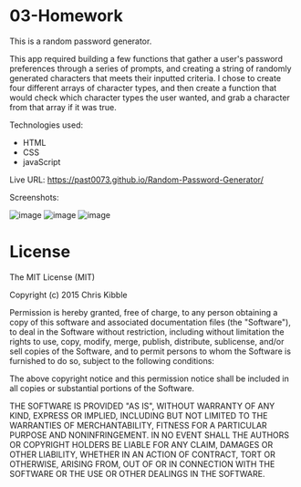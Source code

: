 # 03-Homework
This is a random password generator.

This app required building a few functions that gather a user's password preferences through a series of prompts, and creating a string of randomly generated characters that meets their inputted criteria. I chose to create four different arrays of character types, and then create a function that would check which character types the user wanted, and grab a character from that array if it was true.

Technologies used:
* HTML
* CSS
* javaScript

Live URL: https://past0073.github.io/Random-Password-Generator/

Screenshots:

![image](https://user-images.githubusercontent.com/74335621/103494081-ad531c80-4dfa-11eb-8088-6887c6407c17.png)
![image](https://user-images.githubusercontent.com/74335621/103494125-d5db1680-4dfa-11eb-9756-b0eabcbde22c.png)
![image](https://user-images.githubusercontent.com/74335621/103494160-fefba700-4dfa-11eb-9b44-76773d8393d1.png)

# License 

The MIT License (MIT)

Copyright (c) 2015 Chris Kibble

Permission is hereby granted, free of charge, to any person obtaining a copy of this software and associated documentation files (the "Software"), to deal in the Software without restriction, including without limitation the rights to use, copy, modify, merge, publish, distribute, sublicense, and/or sell copies of the Software, and to permit persons to whom the Software is furnished to do so, subject to the following conditions:

The above copyright notice and this permission notice shall be included in all copies or substantial portions of the Software.

THE SOFTWARE IS PROVIDED "AS IS", WITHOUT WARRANTY OF ANY KIND, EXPRESS OR IMPLIED, INCLUDING BUT NOT LIMITED TO THE WARRANTIES OF MERCHANTABILITY, FITNESS FOR A PARTICULAR PURPOSE AND NONINFRINGEMENT. IN NO EVENT SHALL THE AUTHORS OR COPYRIGHT HOLDERS BE LIABLE FOR ANY CLAIM, DAMAGES OR OTHER LIABILITY, WHETHER IN AN ACTION OF CONTRACT, TORT OR OTHERWISE, ARISING FROM, OUT OF OR IN CONNECTION WITH THE SOFTWARE OR THE USE OR OTHER DEALINGS IN THE SOFTWARE.